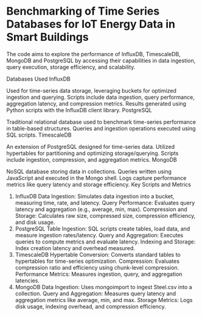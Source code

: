 # Benchmarking of Time Series Databases for IoT Energy Data in Smart Buildings
The code aims to explore the performance of InfluxDB, TimescaleDB, MongoDB and PostgreSQL by accessing their capabilities in data ingestion, query execution, storage efficiency, and scalability. 



Databases Used
InfluxDB

Used for time-series data storage, leveraging buckets for optimized ingestion and querying.
Scripts include data ingestion, query performance, aggregation latency, and compression metrics.
Results generated using Python scripts with the InfluxDB client library.
PostgreSQL

Traditional relational database used to benchmark time-series performance in table-based structures.
Queries and ingestion operations executed using SQL scripts.
TimescaleDB

An extension of PostgreSQL designed for time-series data.
Utilized hypertables for partitioning and optimizing storage/querying.
Scripts include ingestion, compression, and aggregation metrics.
MongoDB

NoSQL database storing data in collections.
Queries written using JavaScript and executed in the Mongo shell.
Logs capture performance metrics like query latency and storage efficiency.
Key Scripts and Metrics
1. InfluxDB
Data Ingestion:
Simulates data ingestion into a bucket, measuring time, rate, and latency.
Query Performance:
Evaluates query latency and aggregation (e.g., average, min, max).
Compression and Storage:
Calculates raw size, compressed size, compression efficiency, and disk usage.
2. PostgreSQL
Table Ingestion:
SQL scripts create tables, load data, and measure ingestion rates/latency.
Query and Aggregation:
Executes queries to compute metrics and evaluate latency.
Indexing and Storage:
Index creation latency and overhead measured.
3. TimescaleDB
Hypertable Conversion:
Converts standard tables to hypertables for time-series optimization.
Compression:
Evaluates compression ratio and efficiency using chunk-level compression.
Performance Metrics:
Measures ingestion, query, and aggregation latencies.
4. MongoDB
Data Ingestion:
Uses mongoimport to ingest Steel.csv into a collection.
Query and Aggregation:
Measures query latency and aggregation metrics like average, min, and max.
Storage Metrics:
Logs disk usage, indexing overhead, and compression efficiency.



